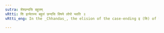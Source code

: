 ```yaml
---
sutra: शेश्छन्दसि बहुलम्
vRtti: शि इत्येतस्य बहुलं छन्दसि विषये लोपो भवति ॥
vRtti_eng: In the _Chhandas_, the elision of the case-ending इ (शि) of the nominative and accusative plural neuter, is optional.

---
```

